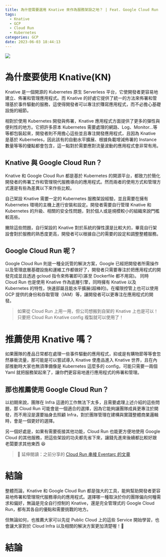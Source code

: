 ```yaml
---
title: 為什麼需要選用 Knative 來作為服務架設之地？ | Feat. Google Cloud Run
tags:
  - Knative
  - GCP
  - Cloud Run
  - Kubernetes
categories: GCP
date: 2023-06-03 18:44:13
---
```



![](https://nijialin.com/images/2023/GAI/cloud.jpeg)

# 為什麼要使用 Knative(KN)

Knative 是一個開源的 Kubernetes 原生 Serverless 平台，它使開發者更容易地建立、佈署和管理應用程式。而 Knative 的好處它提供了統一的方法來佈署和管理基於事件驅動的服務，這使得開發者可以專注於賺寫應用程式，而不必擔心基礎設施的細節。

<!-- more -->

相對於使用 Kubernetes 開發與佈署，Knative 應用程式方面提供了更多的彈性與便利性的地方。它把許多原本 Kubernetes 需要處理的網路、Log、Monitor...等等都包裝起來，開發者則不用擔心這些並且專注開發應用程式，且因為 Knative 是基於 Kubernetes，因此該有的自動水平擴展、根據負載增減佈署的 Instance 數量等等的優點都會包含，這一點對於需要應對流量波動的應用程式會非常有用。

## Knative 與 Google Cloud Run？

Knative 和 Google Cloud Run 都是基於 Kubernetes 的開源平台，都致力於簡化開發者的佈署工作和管理現代服務導向的應用程式。然而兩者的使用方式和管理方式還是有些為差異以下來作些比較。

自己架設 Knative 需要一定的 Kubernetes 服務架設經驗，並且需要在擁有 Kubernetes 環境的主機上進行安裝和設定。開發者需要自行管理 Knative 和 Kubernetes 的升級、相關的安全性問題，對於個人或是規模較小的組織來說門檻較高些。

撇除這些問題，自行架設的 Knative 對於系統的彈性還是比較大的，畢竟自行架設會對於服務的熟悉度更高，開發者可以根據自己的需要的設定和調整整體服務。

## Google Cloud Run 呢？

Google Cloud Run 則是一種全託管的解決方案，Google 已經把開發者所需操作以及管理底層基礎設施和運維工作都做好了，開發者只需要專注於把應用程式的開發完成並且透過 gcloud 指令來佈署即可(甚至 Dockerfile 都不用寫)。
同時 Cloud Run 也是使用 Knative 作為底層引擎，同時擁有 Knative 以及 Kubernetes 的特性，快速部屬且能水平擴展(超棒的)。在權限控管上也可以使用 GCP 提供的身份和存取管理（IAM）等，讓開發者可以更專注在應用程式的開發。

> 如果從 Cloud Run 上用一用，但公司想搬到自架的 Knative 上也是可以！只要把 Cloud Run Knative config 複製就可以使用了！

# 推薦使用 Knative 嗎？

如果團隊的產品日常都在處理一些事件驅動的應用程式，抑或是有購物節等等會忽然暴衝流量，那可能是可以嘗試導入 Knative 使產品進入 Knative 世界，且在內部推動時大家也無須準備像是 Kubernetes 這麼多的 config，可能只需要一兩個 Yaml 就把服務架起來了，讓你們更容易地進行應用程式的佈署和管理。

## 那也推薦使用 Google Cloud Run？

以初期來說，團隊在 Infra 這邊的工作無法下太多，且需要處理上述介紹的這些問題，那 Cloud Run 可能會是一個適合的選擇，因為它能夠讓團隊成員更專注於開發，而不用沒是還要抽身去照顧 Infra，對於團隊管理在建構與實踐整體商業邏輯時，會是一個更好的選擇。

另一個好處是，如果有需要銜接其他功能，Cloud Run 也能更方便地使用 Google Cloud 的其他服務，把這些架設的功夫都先省下來，讓錢先進來後續都比較好跟老闆要求其他東西 😆

> 📖 延伸閱讀：之前分享的 [Cloud Run 串接 Eventarc 的文章](https://nijialin.com/2022/06/30/google-io-extended-2022/)

# 結論

整體而論，Knative 和 Google Cloud Run 都是強大的工具，能夠幫助開發者更容易地佈署和管理現代服務導向的應用程式。選擇哪一種取決於你的團隊偏向何種需求和偏好，無論是完全自行控制的 Knative，還是完全管理式的 Google Cloud Run，都有其各自的優點和需要挑戰的地方。

但無論如何，也推薦大家可以先從 Public Cloud 上的這些 Service 開始學習，也會讓大家對於 Cloud Infra 以及相關的解決方案更加清楚喔！💪

# 結論
